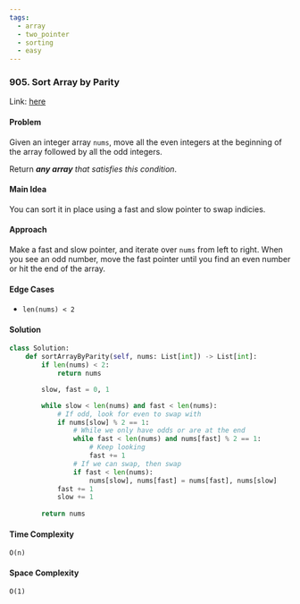 ```yaml
---
tags:
  - array
  - two_pointer
  - sorting
  - easy
---
```

### 905. Sort Array by Parity

Link: [here](https://leetcode.com/problems/sort-array-by-parity/description/)

#### Problem
Given an integer array `nums`, move all the even integers at the beginning of the array followed by all the odd integers.

Return _**any array** that satisfies this condition_.

#### Main Idea
You can sort it in place using a fast and slow pointer to swap indicies. 

#### Approach
Make a fast and slow pointer, and iterate over `nums` from left to right. When you see an odd number, move the fast pointer until you find an even number or hit the end of the array.

#### Edge Cases
- `len(nums) < 2` 

#### Solution
```python 
class Solution:
    def sortArrayByParity(self, nums: List[int]) -> List[int]:
        if len(nums) < 2:
            return nums

        slow, fast = 0, 1

        while slow < len(nums) and fast < len(nums):
            # If odd, look for even to swap with
            if nums[slow] % 2 == 1:
                # While we only have odds or are at the end
                while fast < len(nums) and nums[fast] % 2 == 1:
                    # Keep looking
                    fast += 1
                # If we can swap, then swap
                if fast < len(nums):
                    nums[slow], nums[fast] = nums[fast], nums[slow]
            fast += 1
            slow += 1
            
        return nums
```

#### Time Complexity
`O(n)`

#### Space Complexity
`O(1)`

